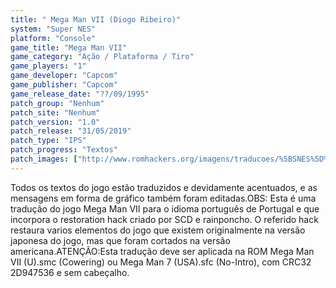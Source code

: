 ```yaml
---
title: " Mega Man VII (Diogo Ribeiro)"
system: "Super NES"
platform: "Console"
game_title: "Mega Man VII"
game_category: "Ação / Plataforma / Tiro"
game_players: "1"
game_developer: "Capcom"
game_publisher: "Capcom"
game_release_date: "??/09/1995"
patch_group: "Nenhum"
patch_site: "Nenhum"
patch_version: "1.0"
patch_release: "31/05/2019"
patch_type: "IPS"
patch_progress: "Textos"
patch_images: ["http://www.romhackers.org/imagens/traducoes/%5BSNES%5D%20Mega%20Man%20VII%20-%20Diogo%20Ribeiro%20-%201.png","http://www.romhackers.org/imagens/traducoes/%5BSNES%5D%20Mega%20Man%20VII%20-%20Diogo%20Ribeiro%20-%202.png","http://www.romhackers.org/imagens/traducoes/%5BSNES%5D%20Mega%20Man%20VII%20-%20Diogo%20Ribeiro%20-%203.png"]
---
```

Todos os textos do jogo estão traduzidos e devidamente acentuados, e as mensagens em forma de gráfico também foram editadas.OBS: Esta é uma tradução do jogo Mega Man VII para o idioma português de Portugal e que incorpora o restoration hack criado por SCD e rainponcho. O referido hack restaura varios elementos do jogo que existem originalmente na versão japonesa do jogo, mas que foram cortados na versão americana.ATENÇÃO:Esta tradução deve ser aplicada na ROM Mega Man VII (U).smc (Cowering) ou Mega Man 7 (USA).sfc (No-Intro), com CRC32 2D947536 e sem cabeçalho.